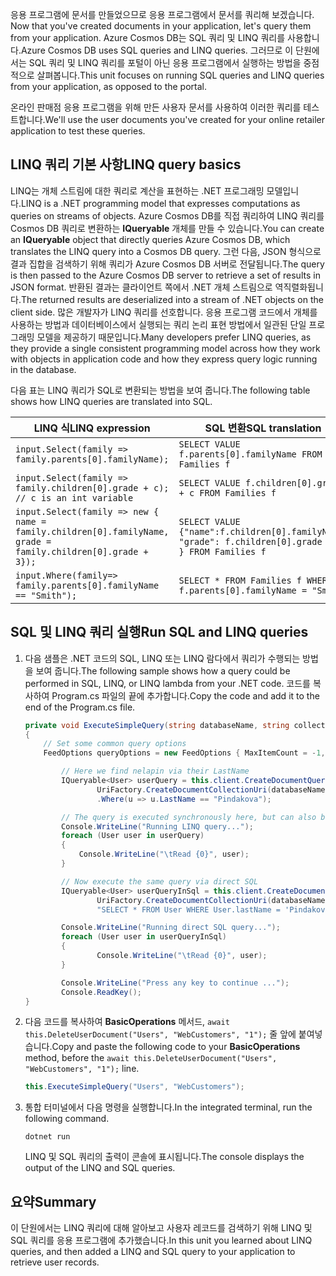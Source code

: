 <span data-ttu-id="04f31-101"><!--TODO: Explain how to do ExecuteNext (pages closer to SDK imp) vs ToList (continuation token)--> 응용 프로그램에 문서를 만들었으므로 응용 프로그램에서 문서를 쿼리해 보겠습니다.</span><span class="sxs-lookup"><span data-stu-id="04f31-101"><!--TODO: Explain how to do ExecuteNext (pages closer to SDK imp) vs ToList (continuation token)--> Now that you've created documents in your application, let's query them from your application.</span></span> <span data-ttu-id="04f31-102">Azure Cosmos DB는 SQL 쿼리 및 LINQ 쿼리를 사용합니다.</span><span class="sxs-lookup"><span data-stu-id="04f31-102">Azure Cosmos DB uses SQL queries and LINQ queries.</span></span> <span data-ttu-id="04f31-103">그러므로 이 단원에서는 SQL 쿼리 및 LINQ 쿼리를 포털이 아닌 응용 프로그램에서 실행하는 방법을 중점적으로 살펴봅니다.</span><span class="sxs-lookup"><span data-stu-id="04f31-103">This unit focuses on running SQL queries and LINQ queries from your application, as opposed to the portal.</span></span>

<span data-ttu-id="04f31-104">온라인 판매점 응용 프로그램을 위해 만든 사용자 문서를 사용하여 이러한 쿼리를 테스트합니다.</span><span class="sxs-lookup"><span data-stu-id="04f31-104">We'll use the user documents you've created for your online retailer application to test these queries.</span></span>

## <a name="linq-query-basics"></a><span data-ttu-id="04f31-105">LINQ 쿼리 기본 사항</span><span class="sxs-lookup"><span data-stu-id="04f31-105">LINQ query basics</span></span>

<span data-ttu-id="04f31-106">LINQ는 개체 스트림에 대한 쿼리로 계산을 표현하는 .NET 프로그래밍 모델입니다.</span><span class="sxs-lookup"><span data-stu-id="04f31-106">LINQ is a .NET programming model that expresses computations as queries on streams of objects.</span></span> <span data-ttu-id="04f31-107">Azure Cosmos DB를 직접 쿼리하여 LINQ 쿼리를 Cosmos DB 쿼리로 변환하는 **IQueryable** 개체를 만들 수 있습니다.</span><span class="sxs-lookup"><span data-stu-id="04f31-107">You can create an **IQueryable** object that directly queries Azure Cosmos DB, which translates the LINQ query into a Cosmos DB query.</span></span> <span data-ttu-id="04f31-108">그런 다음, JSON 형식으로 결과 집합을 검색하기 위해 쿼리가 Azure Cosmos DB 서버로 전달됩니다.</span><span class="sxs-lookup"><span data-stu-id="04f31-108">The query is then passed to the Azure Cosmos DB server to retrieve a set of results in JSON format.</span></span> <span data-ttu-id="04f31-109">반환된 결과는 클라이언트 쪽에서 .NET 개체 스트림으로 역직렬화됩니다.</span><span class="sxs-lookup"><span data-stu-id="04f31-109">The returned results are deserialized into a stream of .NET objects on the client side.</span></span> <span data-ttu-id="04f31-110">많은 개발자가 LINQ 쿼리를 선호합니다. 응용 프로그램 코드에서 개체를 사용하는 방법과 데이터베이스에서 실행되는 쿼리 논리 표현 방법에서 일관된 단일 프로그래밍 모델을 제공하기 때문입니다.</span><span class="sxs-lookup"><span data-stu-id="04f31-110">Many developers prefer LINQ queries, as they provide a single consistent programming model across how they work with objects in application code and how they express query logic running in the database.</span></span>

<span data-ttu-id="04f31-111">다음 표는 LINQ 쿼리가 SQL로 변환되는 방법을 보여 줍니다.</span><span class="sxs-lookup"><span data-stu-id="04f31-111">The following table shows how LINQ queries are translated into SQL.</span></span>

| <span data-ttu-id="04f31-112">LINQ 식</span><span class="sxs-lookup"><span data-stu-id="04f31-112">LINQ expression</span></span> | <span data-ttu-id="04f31-113">SQL 변환</span><span class="sxs-lookup"><span data-stu-id="04f31-113">SQL translation</span></span> |
|---|---|
| `input.Select(family => family.parents[0].familyName);`| `SELECT VALUE f.parents[0].familyName FROM Families f` |
|`input.Select(family => family.children[0].grade + c); // c is an int variable` | `SELECT VALUE f.children[0].grade + c FROM Families f` |
|`input.Select(family => new { name = family.children[0].familyName, grade = family.children[0].grade + 3});`| `SELECT VALUE {"name":f.children[0].familyName, "grade": f.children[0].grade + 3 } FROM Families f`|
|`input.Where(family=> family.parents[0].familyName == "Smith");`|`SELECT * FROM Families f WHERE f.parents[0].familyName = "Smith"`|

## <a name="run-sql-and-linq-queries"></a><span data-ttu-id="04f31-114">SQL 및 LINQ 쿼리 실행</span><span class="sxs-lookup"><span data-stu-id="04f31-114">Run SQL and LINQ queries</span></span>

1. <span data-ttu-id="04f31-115">다음 샘플은 .NET 코드의 SQL, LINQ 또는 LINQ 람다에서 쿼리가 수행되는 방법을 보여 줍니다.</span><span class="sxs-lookup"><span data-stu-id="04f31-115">The following sample shows how a query could be performed in SQL, LINQ, or LINQ lambda from your .NET code.</span></span> <span data-ttu-id="04f31-116">코드를 복사하여 Program.cs 파일의 끝에 추가합니다.</span><span class="sxs-lookup"><span data-stu-id="04f31-116">Copy the code and add it to the end of the Program.cs file.</span></span>

    ```csharp
    private void ExecuteSimpleQuery(string databaseName, string collectionName)
    {
        // Set some common query options
        FeedOptions queryOptions = new FeedOptions { MaxItemCount = -1, EnableCrossPartitionQuery = true };
    
            // Here we find nelapin via their LastName
            IQueryable<User> userQuery = this.client.CreateDocumentQuery<User>(
                    UriFactory.CreateDocumentCollectionUri(databaseName, collectionName), queryOptions)
                    .Where(u => u.LastName == "Pindakova");
    
            // The query is executed synchronously here, but can also be executed asynchronously via the IDocumentQuery<T> interface
            Console.WriteLine("Running LINQ query...");
            foreach (User user in userQuery)
            {
                Console.WriteLine("\tRead {0}", user);
            }
    
            // Now execute the same query via direct SQL
            IQueryable<User> userQueryInSql = this.client.CreateDocumentQuery<User>(
                    UriFactory.CreateDocumentCollectionUri(databaseName, collectionName), 
                    "SELECT * FROM User WHERE User.lastName = 'Pindakova'", queryOptions );
    
            Console.WriteLine("Running direct SQL query...");
            foreach (User user in userQueryInSql)
            {
                    Console.WriteLine("\tRead {0}", user);
            }
    
            Console.WriteLine("Press any key to continue ...");
            Console.ReadKey();
    }
    ```

1. <span data-ttu-id="04f31-117">다음 코드를 복사하여 **BasicOperations** 메서드, `await this.DeleteUserDocument("Users", "WebCustomers", "1");` 줄 앞에 붙여넣습니다.</span><span class="sxs-lookup"><span data-stu-id="04f31-117">Copy and paste the following code to your **BasicOperations** method, before the `await this.DeleteUserDocument("Users", "WebCustomers", "1");` line.</span></span>

    ```csharp
    this.ExecuteSimpleQuery("Users", "WebCustomers");
    ```

1. <span data-ttu-id="04f31-118">통합 터미널에서 다음 명령을 실행합니다.</span><span class="sxs-lookup"><span data-stu-id="04f31-118">In the integrated terminal, run the following command.</span></span>
    
    ```
    dotnet run
    ```

    <span data-ttu-id="04f31-119">LINQ 및 SQL 쿼리의 출력이 콘솔에 표시됩니다.</span><span class="sxs-lookup"><span data-stu-id="04f31-119">The console displays the output of the LINQ and SQL queries.</span></span>

## <a name="summary"></a><span data-ttu-id="04f31-120">요약</span><span class="sxs-lookup"><span data-stu-id="04f31-120">Summary</span></span>

<span data-ttu-id="04f31-121">이 단원에서는 LINQ 쿼리에 대해 알아보고 사용자 레코드를 검색하기 위해 LINQ 및 SQL 쿼리를 응용 프로그램에 추가했습니다.</span><span class="sxs-lookup"><span data-stu-id="04f31-121">In this unit you learned about LINQ queries, and then added a LINQ and SQL query to your application to retrieve user records.</span></span>